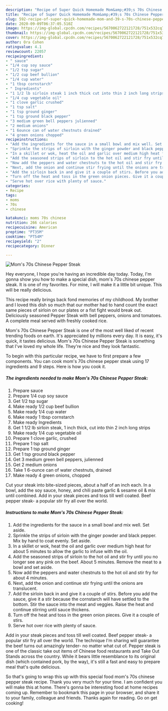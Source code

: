 ```yaml
---
description: "Recipe of Super Quick Homemade Mom&amp;#39;s 70s Chinese Pepper Steak"
title: "Recipe of Super Quick Homemade Mom&amp;#39;s 70s Chinese Pepper Steak"
slug: 592-recipe-of-super-quick-homemade-mom-and-39-s-70s-chinese-pepper-steak
date: 2020-09-09T06:37:05.510Z
image: https://img-global.cpcdn.com/recipes/5670062722121728/751x532cq70/moms-70s-chinese-pepper-steak-recipe-main-photo.jpg
thumbnail: https://img-global.cpcdn.com/recipes/5670062722121728/751x532cq70/moms-70s-chinese-pepper-steak-recipe-main-photo.jpg
cover: https://img-global.cpcdn.com/recipes/5670062722121728/751x532cq70/moms-70s-chinese-pepper-steak-recipe-main-photo.jpg
author: Ora Cohen
ratingvalue: 4.1
reviewcount: 22057
recipeingredient:
- " sauce"
- "1/4 cup soy sauce"
- "1/2 tsp sugar"
- "1/2 cup beef bullion"
- "1/4 cup water"
- "1 tbsp cornstarch"
- " Ingredients"
- "1 1/2 lb sirloin steak 1 inch thick cut into thin 2 inch long strips"
- "1/4 cup vegetable oil"
- "1 clove garlic crushed"
- "1 tsp salt"
- "1 tsp ground ginger"
- "1 tsp ground black pepper"
- "3 medium green bell peppers julienned"
- "2 medium onions"
- "1 6ounce can of water chestnuts drained"
- "4 green onions chopped"
recipeinstructions:
- "Add the ingredients for the sauce in a small bowl and mix well. Set aside."
- "Sprinkle the strips of sirloin with the ginger powder and black pepper. Mix by hand to coat evenly. Set aside."
- "In a skillet or wok, heat the oil and garlic over medium high heat for about 5 minutes to allow the garlic to infuse with the oil."
- "Add the seasoned strips of sirloin to the hot oil and stir fry until you no longer see any pink on the beef. About 5 minutes. Remove the meat to a bowl and set aside."
- "Now add the peppers and water chestnuts to the hot oil and stir fry for about 4 minutes."
- "Next, add the onion and continue stir frying until the onions are translucent."
- "Add the sirloin back in and give it a couple of stirs. Before you add the sauce, give it a stir because the cornstarch will have settled to the bottom. Stir the sauce into the meat and veggies. Raise the heat and continue stirring until sauce thickens."
- "Turn off the heat and toss in the green onion pieces. Give it a couple of stirs."
- "Serve hot over rice with plenty of sauce."
categories:
- Recipe
tags:
- moms
- 70s
- chinese

katakunci: moms 70s chinese 
nutrition: 266 calories
recipecuisine: American
preptime: "PT35M"
cooktime: "PT54M"
recipeyield: "2"
recipecategory: Dinner

---
```



![Mom&#39;s 70s Chinese Pepper Steak](https://img-global.cpcdn.com/recipes/5670062722121728/751x532cq70/moms-70s-chinese-pepper-steak-recipe-main-photo.jpg)

Hey everyone, I hope you're having an incredible day today. Today, I'm gonna show you how to make a special dish, mom&#39;s 70s chinese pepper steak. It is one of my favorites. For mine, I will make it a little bit unique. This will be really delicious.

This recipe really brings back fond memories of my childhood. My brother and I loved this dish so much that our mother had to hand count the exact same pieces of sirloin on our plates or a fist fight would break out. Deliciously seasoned Pepper Steak with bell peppers, onions and tomatoes. A complete meal served with freshly cooked rice.

Mom&#39;s 70s Chinese Pepper Steak is one of the most well liked of recent trending foods on earth. It's appreciated by millions every day. It is easy, it's quick, it tastes delicious. Mom&#39;s 70s Chinese Pepper Steak is something that I've loved my whole life. They're nice and they look fantastic.


To begin with this particular recipe, we have to first prepare a few components. You can cook mom&#39;s 70s chinese pepper steak using 17 ingredients and 9 steps. Here is how you cook it.

<!--inarticleads1-->

##### The ingredients needed to make Mom&#39;s 70s Chinese Pepper Steak:

1. Prepare  sauce
1. Prepare 1/4 cup soy sauce
1. Get 1/2 tsp sugar
1. Make ready 1/2 cup beef bullion
1. Make ready 1/4 cup water
1. Make ready 1 tbsp cornstarch
1. Make ready  Ingredients
1. Get 1 1/2 lb sirloin steak, 1 inch thick, cut into thin 2 inch long strips
1. Make ready 1/4 cup vegetable oil
1. Prepare 1 clove garlic, crushed
1. Prepare 1 tsp salt
1. Prepare 1 tsp ground ginger
1. Get 1 tsp ground black pepper
1. Get 3 medium green bell peppers, julienned
1. Get 2 medium onions
1. Take 1 6-ounce can of water chestnuts, drained
1. Make ready 4 green onions, chopped


Cut your steak into bite-sized pieces, about a half of an inch each. In a bowl, add the soy sauce, honey, and chili paste garlic &amp; sesame oil &amp; mix until combined. Add in your steak pieces and toss till well coated. Beef pepper steak- a popular stir fry all over the world. 

<!--inarticleads2-->

##### Instructions to make Mom&#39;s 70s Chinese Pepper Steak:

1. Add the ingredients for the sauce in a small bowl and mix well. Set aside.
1. Sprinkle the strips of sirloin with the ginger powder and black pepper. Mix by hand to coat evenly. Set aside.
1. In a skillet or wok, heat the oil and garlic over medium high heat for about 5 minutes to allow the garlic to infuse with the oil.
1. Add the seasoned strips of sirloin to the hot oil and stir fry until you no longer see any pink on the beef. About 5 minutes. Remove the meat to a bowl and set aside.
1. Now add the peppers and water chestnuts to the hot oil and stir fry for about 4 minutes.
1. Next, add the onion and continue stir frying until the onions are translucent.
1. Add the sirloin back in and give it a couple of stirs. Before you add the sauce, give it a stir because the cornstarch will have settled to the bottom. Stir the sauce into the meat and veggies. Raise the heat and continue stirring until sauce thickens.
1. Turn off the heat and toss in the green onion pieces. Give it a couple of stirs.
1. Serve hot over rice with plenty of sauce.


Add in your steak pieces and toss till well coated. Beef pepper steak- a popular stir fry all over the world. The technique I&#39;m sharing will guarantee the beef turns out amazingly tender- no matter what cut of. Pepper steak is one of the classic take out items of Chinese food restaurants and Take Out Stands across the country. While it bears little resemblance to its original dish (which contained pork, by the way), it&#39;s still a fast and easy to prepare meal that&#39;s quite delicious. 

So that's going to wrap this up with this special food mom&#39;s 70s chinese pepper steak recipe. Thank you very much for your time. I am confident you will make this at home. There's gonna be interesting food at home recipes coming up. Remember to bookmark this page in your browser, and share it to your family, colleague and friends. Thanks again for reading. Go on get cooking!
